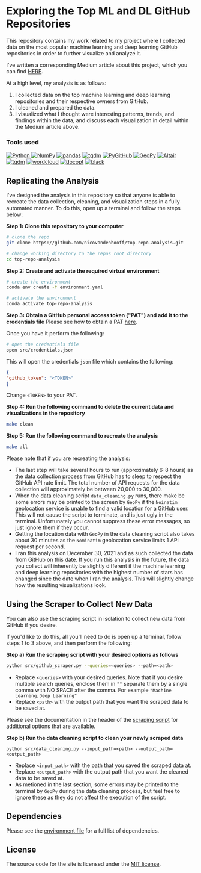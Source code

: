 # Exploring the Top ML and DL GitHub Repositories

This repository contains my work related to my project where I collected data on the most popular machine learning and deep learning GitHub repositories in order to further visualize and analyze it.

I've written a corresponding Medium article about this project, which you can find [HERE](https://medium.com/@nicovandenhooff/90b9ecf12be7).

At a high level, my analysis is as follows:

1. I collected data on the top machine learning and deep learning repositories and their respective owners from GitHub.
2. I cleaned and prepared the data.
3. I visualized what I thought were interesting patterns, trends, and findings within the data, and discuss each visualization in detail within the Medium article above.

### Tools used

<p>
<a href="https://www.python.org/"><img alt="Python" src="https://img.shields.io/badge/language-python-3776AB?logo=Python&logoColor=white"></a>
<a href="https://numpy.org/"><img alt="NumPy" src="https://img.shields.io/badge/library-NumPy-013243?logo=numpy&logoColor=white"></a>
<a href="https://pandas.pydata.org/"><img alt="pandas" src="https://img.shields.io/badge/library-pandas-150458?logo=pandas&logoColor=white"></a>
<a href="https://github.com/tqdm/tqdm"><img alt="tqdm" src="https://img.shields.io/badge/library-tqdm-FFC107?logo=tqdm&logoColor=white"></a>
<a href="https://pygithub.readthedocs.io/en/latest/"><img alt="PyGitHub" src="https://img.shields.io/badge/library-PyGitHub-861AF7?"></a>
<a href="https://geopy.readthedocs.io/en/stable/"><img alt="GeoPy" src="https://img.shields.io/badge/library-geopy-861AF7?"></a>
<a href="https://altair-viz.github.io/"><img alt="Altair" src="https://img.shields.io/badge/library-Altair-861AF7?"></a>
<a href="https://github.com/tqdm/tqdm"><img alt="tqdm" src="https://custom-icon-badges.herokuapp.com/badge/library-matplotlib-861AF7?logo=matplotlib"></a>
<a href="http://amueller.github.io/word_cloud/"><img alt="wordcloud" src="https://img.shields.io/badge/library-wordcloud-861AF7?"></a>
<a href="http://docopt.org/"><img alt="docopt" src="https://img.shields.io/badge/library-docopt-861AF7?"></a>
<a href="https://black.readthedocs.io/en/stable/index.html"><img alt="black" src="https://img.shields.io/badge/code%20style-black-black?"></a>
    </p>

## Replicating the Analysis

I've designed the analysis in this repository so that anyone is able to recreate the data collection, cleaning, and visualization steps in a fully automated manner.  To do this, open up a terminal and follow the steps below:

**Step 1: Clone this repository to your computer**
```bash
# clone the repo
git clone https://github.com/nicovandenhooff/top-repo-analysis.git

# change working directory to the repos root directory
cd top-repo-analysis
```
**Step 2:  Create and activate the required virtual environment**
```bash
# create the environment
conda env create -f environment.yaml

# activate the environment
conda activate top-repo-analysis
```

**Step 3: Obtain a GitHub personal access token ("PAT") and add it to the credentials file**
Please see how to obtain a PAT [here](https://docs.github.com/en/authentication/keeping-your-account-and-data-secure/creating-a-personal-access-token).  

Once you have it perform the following:
```bash
# open the credentials file
open src/credentials.json
```
This will open the credentials `json` file which contains the following:
```json
{
"github_token": "<TOKEN>"
}
```
Change `<TOKEN>` to your PAT.

**Step 4: Run the following command to delete the current data and visualizations in the repository**
```bash
make clean
```
**Step 5: Run the following command to recreate the analysis**
```bash
make all
```

Please note that if you are recreating the analysis:
- The last step will take several hours to run (approximately 6-8 hours) as the data collection process from GitHub has to sleep to respect the GitHub API rate limit.  The total number of API requests for the data collection will approximately be between 20,000 to 30,000.
- When the data cleaning script `data_cleaning.py` runs, there make be some errors may be printed to the screen by `GeoPy` if the `Noinatim` geolocation service is unable to find a valid location for a GitHub user.  This will not cause the script to terminate, and is just ugly in the terminal.  Unfortunately you cannot suppress these error messages, so just ignore them if they occur.
- Getting the location data with `GeoPy` in the data cleaning script also takes about 30 minutes as the `Nominatim` geolocation service limits 1 API request per second.
- I ran this analysis on December 30, 2021 and as such collected the data from GitHub on this date.  If you run this analysis in the future, the data you collect will inherently be slightly different if the machine learning and deep learning repositories with the highest number of stars has changed since the date when I ran the analysis.  This will slightly change how the resulting visualizations look.

## Using the Scraper to Collect New Data

You can also use the scraping script in isolation to collect new data from GitHub if you desire.

If you'd like to do this, all you'll need to do is open up a terminal, follow steps 1 to 3 above, and then perform the following:

**Step a) Run the scraping script with your desired options as follows**
```bash
python src/github_scraper.py --queries=<queries> --path=<path>
```
- Replace `<queries>` with your desired queries.  Note that if you desire multiple search queries, enclose them in `""` separate them by a single comma with NO SPACE after the comma.  For example `"Machine Learning,Deep Learning"`
- Replace `<path>` with the output path that you want the scraped data to be saved at.

Please see the documentation in the header of the [scraping script](https://github.com/nicovandenhooff/top-repo-analysis/blob/main/src/github_scraper.py) for additional options that are available.

**Step b) Run the data cleaning script to clean your newly scraped data**
```
python src/data_cleaning.py --input_path=<path> --output_path=<output_path>
```
- Replace `<input_path>` with the path that you saved the scraped data at.
- Replace `<output_path>` with the output path that you want the cleaned data to be saved at.
- As metioned in the last section, some errors may be printed to the terminal by `GeoPy` during the data cleaning process, but feel free to ignore these as they do not affect the execution of the script.

## Dependencies

Please see the [environment file](https://github.com/nicovandenhooff/top-repo-analysis/blob/main/environment.yaml) for a full list of dependencies.

## License

The source code for the site is licensed under the [MIT license](https://github.com/nicovandenhooff/top-repo-analysis/blob/main/LICENSE).